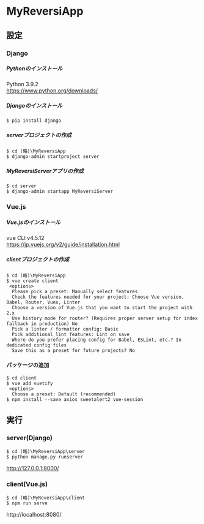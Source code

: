 # MyReversiApp

## 設定

### Django

##### Pythonのインストール
Python 3.9.2  
https://www.python.org/downloads/

##### Djangoのインストール
```
$ pip install django
```

##### serverプロジェクトの作成
```
$ cd (略)\MyReversiApp
$ django-admin startproject server
```

##### MyReversiServerアプリの作成
```
$ cd server
$ django-admin startapp MyReversiServer
```

### Vue.js

##### Vue.jsのインストール
vue CLI v4.5.12  
https://jp.vuejs.org/v2/guide/installation.html

##### clientプロジェクトの作成
```
$ cd (略)\MyReversiApp
$ vue create client
 <options>
  Please pick a preset: Manually select features
  Check the features needed for your project: Choose Vue version, Babel, Router, Vuex, Linter
  Choose a version of Vue.js that you want to start the project with 2.x
  Use history mode for router? (Requires proper server setup for index fallback in production) No
  Pick a linter / formatter config: Basic
  Pick additional lint features: Lint on save
  Where do you prefer placing config for Babel, ESLint, etc.? In dedicated config files
  Save this as a preset for future projects? No
```

#### パッケージの追加
```
$ cd client
$ vue add vuetify
 <options>
  Choose a preset: Default (recommended)
$ npm install --save axios sweetalert2 vue-session
```

## 実行

### server(Django)
```
$ cd (略)\MyReversiApp\server
$ python manage.py runserver
```
http://127.0.0.1:8000/

### client(Vue.js)
```
$ cd (略)\MyReversiApp\client
$ npm run serve
```
http://localhost:8080/
